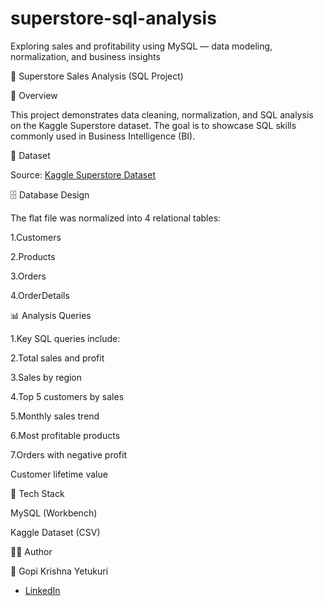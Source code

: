 # superstore-sql-analysis
Exploring sales and profitability using MySQL — data modeling, normalization, and business insights

🛒 Superstore Sales Analysis (SQL Project)

📌 Overview

This project demonstrates data cleaning, normalization, and SQL analysis on the Kaggle Superstore dataset. The goal is to showcase SQL skills commonly used in Business Intelligence (BI).

📂 Dataset

Source: [Kaggle Superstore Dataset](https://www.kaggle.com/datasets/vivek468/superstore-dataset-final)

🗄️ Database Design

The flat file was normalized into 4 relational tables:

1.Customers 

2.Products 

3.Orders 

4.OrderDetails 

📊 Analysis Queries

1.Key SQL queries include:

2.Total sales and profit

3.Sales by region

4.Top 5 customers by sales

5.Monthly sales trend

6.Most profitable products

7.Orders with negative profit

Customer lifetime value

🚀 Tech Stack

MySQL (Workbench)

Kaggle Dataset (CSV)

🧑‍💻 Author

👤 Gopi Krishna Yetukuri
- [LinkedIn](https://www.linkedin.com/in/gopi-krishna-yetukuri-38a828205)
